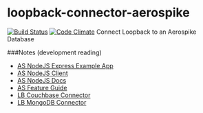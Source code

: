 # loopback-connector-aerospike 
[![Build Status](https://travis-ci.org/hellsan631/loopback-connector-aerospike.svg)](https://travis-ci.org/hellsan631/loopback-connector-aerospike) [![Code Climate](https://codeclimate.com/github/hellsan631/loopback-connector-aerospike/badges/gpa.svg)](https://codeclimate.com/github/hellsan631/loopback-connector-aerospike)
Connect Loopback to an Aerospike Database

###Notes (development reading)
- [AS NodeJS Express Example App](http://www.aerospike.com/docs/client/nodejs/examples/node_express_aerospike.html)
- [AS NodeJS Client](https://github.com/aerospike/aerospike-client-nodejs)
- [AS NodeJS Docs](https://github.com/aerospike/aerospike-client-nodejs/blob/master/docs/README.md)
- [AS Feature Guide](http://www.aerospike.com/docs/guide/kvs.html)
- [LB Couchbase Connector](https://github.com/guardly/loopback-connector-couchbase/blob/master/lib/cb.js)
- [LB MongoDB Connector](https://github.com/strongloop/loopback-connector-mongodb/blob/master/lib/mongodb.js)
